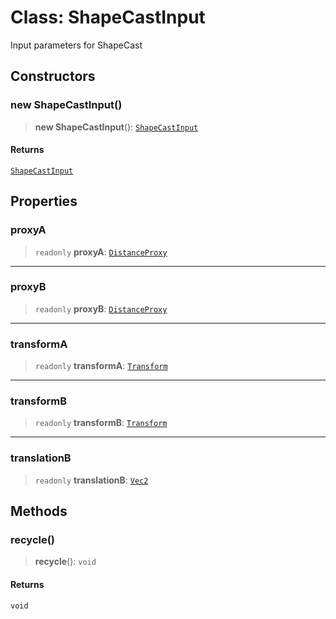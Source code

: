 # Class: ShapeCastInput

Input parameters for ShapeCast

## Constructors

### new ShapeCastInput()

> **new ShapeCastInput**(): [`ShapeCastInput`](ShapeCastInput)

#### Returns

[`ShapeCastInput`](ShapeCastInput)

## Properties

### proxyA

> `readonly` **proxyA**: [`DistanceProxy`](DistanceProxy)

***

### proxyB

> `readonly` **proxyB**: [`DistanceProxy`](DistanceProxy)

***

### transformA

> `readonly` **transformA**: [`Transform`](Transform)

***

### transformB

> `readonly` **transformB**: [`Transform`](Transform)

***

### translationB

> `readonly` **translationB**: [`Vec2`](Vec2)

## Methods

### recycle()

> **recycle**(): `void`

#### Returns

`void`

